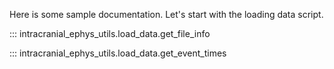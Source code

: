Here is some sample documentation. Let's start with the loading data script.




::: intracranial_ephys_utils.load_data.get_file_info



::: intracranial_ephys_utils.load_data.get_event_times
